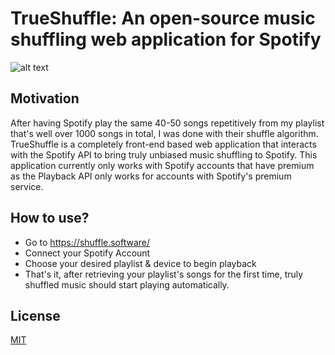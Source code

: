 # TrueShuffle: An open-source music shuffling web application for Spotify
![alt text](https://shuffle.software/assets/images/meta-image.png)

## Motivation
After having Spotify play the same 40-50 songs repetitively from my playlist that's well over 1000 songs in total, I was done with their shuffle algorithm. TrueShuffle is a completely front-end based web application that interacts with the Spotify API to bring truly unbiased music shuffling to Spotify. This application currently only works with Spotify accounts that have premium as the Playback API only works for accounts with Spotify's premium service.

## How to use?
- Go to https://shuffle.software/
- Connect your Spotify Account
- Choose your desired playlist & device to begin playback
- That's it, after retrieving your playlist's songs for the first time, truly shuffled music should start playing automatically.

## License
[MIT](./LICENSE)
